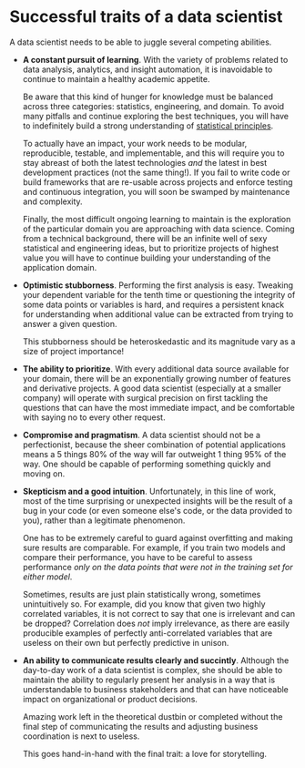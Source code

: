 Successful traits of a data scientist
============

A data scientist needs to be able to juggle several competing abilities.

  * **A constant pursuit of learning**. With the variety of problems related to 
    data analysis, analytics, and insight automation, it is inavoidable to 
    continue to maintain a healthy academic appetite.

    Be aware that this kind of hunger for knowledge must be balanced across
    three categories: statistics, engineering, and domain. To avoid many
    pitfalls and continue exploring the best techniques, you will have to
    indefinitely build a strong understanding of [statistical principles](http://www-stat.stanford.edu/~tibs/ElemStatLearn/).

    To actually have an impact, your work needs to be modular, reproducible,
    testable, and implementable, and this will require you to stay abreast
    of both the latest technologies *and* the latest in best development 
    practices (not the same thing!). If you fail to write code or build frameworks
    that are re-usable across projects and enforce testing and continuous 
    integration, you will soon be swamped by maintenance and complexity.

    Finally, the most difficult ongoing learning to maintain is the exploration
    of the particular domain you are approaching with data science. Coming
    from a technical background, there will be an infinite well of sexy statistical
    and engineering ideas, but to prioritize projects of highest value you
    will have to continue building your understanding of the application domain.

  * **Optimistic stubborness**. Performing the first analysis is easy. Tweaking
    your dependent variable for the tenth time or questioning the integrity of
    some data points or variables is hard, and requires a persistent knack for
    understanding when additional value can be extracted from trying to 
    answer a given question.

    This stubborness should be heteroskedastic and its magnitude vary as
    a size of project importance!

  * **The ability to prioritize**. With every additional data source available
    for your domain, there will be an exponentially growing number of features
    and derivative projects. A good data scientist (especially at a smaller company)
    will operate with surgical precision on first tackling the questions that
    can have the most immediate impact, and be comfortable with saying no
    to every other request.

  * **Compromise and pragmatism**. A data scientist should not be a perfectionist,
    because the sheer combination of potential applications means a 5 things 80%
    of the way will far outweight 1 thing 95% of the way. One should be capable
    of performing something quickly and moving on.

  * **Skepticism and a good intuition**. Unfortunately, in this line of work, most
    of the time surprising or unexpected insights will be the result of a bug
    in your code (or even someone else's code, or the data provided to you), 
    rather than a legitimate phenomenon.

    One has to be extremely careful to guard against overfitting and making sure
    results are comparable. For example, if you train two models and compare their
    performance, you have to be careful to assess performance *only on the data points
    that were not in the training set for either model*.

    Sometimes, results are just plain statistically wrong, sometimes unintuitively so.
    For example, did you know that given two highly correlated variables, it is not
    correct to say that one is irrelevant and can be dropped? Correlation does *not*
    imply irrelevance, as there are easily producible examples of perfectly anti-correlated
    variables that are useless on their own but perfectly predictive in unison.

  * **An ability to communicate results clearly and succintly**. Although the day-to-day
    work of a data scientist is complex, she should be able to maintain the ability to
    regularly present her analysis in a way that is understandable to business stakeholders
    and that can have noticeable impact on organizational or product decisions.

    Amazing work left in the theoretical dustbin or completed without the final step
    of communicating the results and adjusting business coordination is next to useless.

    This goes hand-in-hand with the final trait: a love for storytelling.


